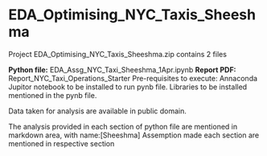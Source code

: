 # EDA_Optimising_NYC_Taxis_Sheeshma
Project EDA_Optimising_NYC_Taxis_Sheeshma.zip contains 2 files

**Python file:** EDA_Assg_NYC_Taxi_Sheeshma_1Apr.ipynb
**Report PDF:** Report_NYC_Taxi_Operations_Starter
Pre-requisites to execute: Annaconda Jupitor notebook to be installed to run pynb file. Libraries to be installed mentioned in the pynb file.

Data taken for analysis are available in public domain.

The analysis provided in each section of python file are mentioned in markdown area, with name:[Sheeshma]
Assemption made each section are mentioned in respective section

